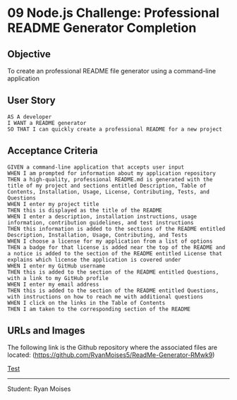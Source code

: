# 09 Node.js Challenge: Professional README Generator Completion

## Objective

To create an professional README file generator using a command-line application

## User Story

```
AS A developer
I WANT a README generator
SO THAT I can quickly create a professional README for a new project
```

## Acceptance Criteria

```
GIVEN a command-line application that accepts user input
WHEN I am prompted for information about my application repository
THEN a high-quality, professional README.md is generated with the title of my project and sections entitled Description, Table of Contents, Installation, Usage, License, Contributing, Tests, and Questions
WHEN I enter my project title
THEN this is displayed as the title of the README
WHEN I enter a description, installation instructions, usage information, contribution guidelines, and test instructions
THEN this information is added to the sections of the README entitled Description, Installation, Usage, Contributing, and Tests
WHEN I choose a license for my application from a list of options
THEN a badge for that license is added near the top of the README and a notice is added to the section of the README entitled License that explains which license the application is covered under
WHEN I enter my GitHub username
THEN this is added to the section of the README entitled Questions, with a link to my GitHub profile
WHEN I enter my email address
THEN this is added to the section of the README entitled Questions, with instructions on how to reach me with additional questions
WHEN I click on the links in the Table of Contents
THEN I am taken to the corresponding section of the README
```

## URLs and Images

<!-- The following link is the student's URL to the completed assignment:
(https://ryanmoises5.github.io/Weather-Dashboard-RMwk6/) -->

The following link is the Github repository where the associated files are located:
(https://github.com/RyanMoises5/ReadMe-Generator-RMwk9)

<!-- ![Image of the Weather Dashboard](./Assets/WeatherDashboard.JPG) -->
[Test](./Assets/Sample.webm)

---

Student: Ryan Moises